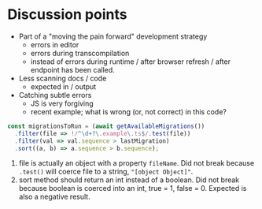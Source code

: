 # Discussion points

- Part of a "moving the pain forward" development strategy
  - errors in editor
  - errors during transcompilation
  - instead of errors during runtime / after browser refresh / after endpoint has been called.
- Less scanning docs / code
  - expected in / output
- Catching subtle errors
  - JS is very forgiving
  - recent example; what is wrong (or, not correct) in this code?

```javascript
const migrationsToRun = (await getAvailableMigrations())
  .filter(file => !/^\d+?\.example\.ts$/.test(file))
  .filter(val => val.sequence > lastMigration)
  .sort((a, b) => a.sequence > b.sequence);
```

1. file is actually an object with a property `fileName`. Did not break because `.test()` will coerce file to a string, `"[object Object]"`.
2. sort method should return an int instead of a boolean. Did not break because boolean is coerced into an int, true = 1, false = 0. Expected is also a negative result.
